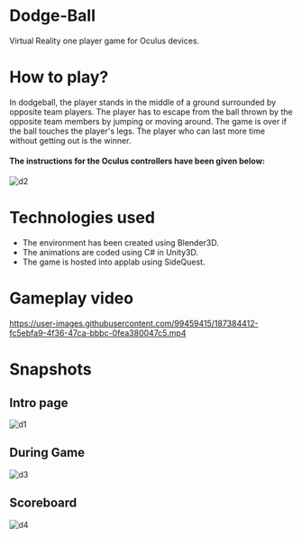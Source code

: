 # Dodge-Ball

Virtual Reality one player game for Oculus devices.

# How to play?

In dodgeball, the player stands in the middle of a ground surrounded by opposite team players. The player has to escape from the ball thrown by the opposite team members by jumping or moving around. The game is over if the ball touches the player's legs. The player who can last more time without getting out is the winner.

#### The instructions for the Oculus controllers have been given below:

![d2](https://user-images.githubusercontent.com/99459415/184813971-2a8fa927-f844-4f4e-ad72-759d1b01dbe0.jpg)


# Technologies used
 * The environment has been created using Blender3D.
 * The animations are coded using C# in Unity3D.
 * The game is hosted into applab using SideQuest.

# Gameplay video
https://user-images.githubusercontent.com/99459415/187384412-fc5ebfa9-4f36-47ca-bbbc-0fea380047c5.mp4

# Snapshots

## Intro page
![d1](https://user-images.githubusercontent.com/99459415/184813982-05deb5d2-0dc0-4f84-97d4-e9a6ffed4a71.jpg)

## During Game
![d3](https://user-images.githubusercontent.com/99459415/184814219-a09a38bf-671c-4741-aee4-8b547a79888b.jpg)

## Scoreboard
![d4](https://user-images.githubusercontent.com/99459415/184814232-dc5521c9-ce8f-495f-b970-ba8bac084bbf.jpg)
